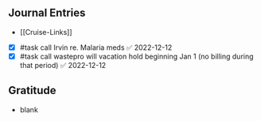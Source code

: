 
## Journal Entries
-  [[Cruise-Links]]
- [x] #task call Irvin re. Malaria meds ✅ 2022-12-12
- [x] #task call wastepro will vacation hold beginning Jan 1 (no billing during that period) ✅ 2022-12-12

## Gratitude
- blank


